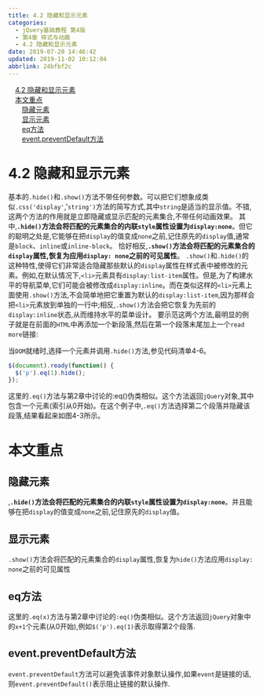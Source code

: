 ```yaml
---
title: 4.2 隐藏和显示元素
categories: 
  - jQuery基础教程 第4版
  - 第4章 样式与动画
  - 4.2 隐藏和显示元素
date: 2019-07-20 14:46:42
updated: 2019-11-02 10:12:04
abbrlink: 24bfbf2c
---
```

<div id='my_toc'><a href="/ReadingNotes/24bfbf2c/#4.2-隐藏和显示元素" class="header_1">4.2 隐藏和显示元素</a><br><a href="/ReadingNotes/24bfbf2c/#本文重点" class="header_1">本文重点</a><br><a href="/ReadingNotes/24bfbf2c/#隐藏元素" class="header_2">隐藏元素</a><br><a href="/ReadingNotes/24bfbf2c/#显示元素" class="header_2">显示元素</a><br><a href="/ReadingNotes/24bfbf2c/#eq方法" class="header_2">eq方法</a><br><a href="/ReadingNotes/24bfbf2c/#event.preventDefault方法" class="header_2">event.preventDefault方法</a><br></div>
<style>
    .header_1{
        margin-left: 1em;
    }
    .header_2{
        margin-left: 2em;
    }
    .header_3{
        margin-left: 3em;
    }
    .header_4{
        margin-left: 4em;
    }
    .header_5{
        margin-left: 5em;
    }
    .header_6{
        margin-left: 6em;
    }
</style>
<!--more-->
<script>if (navigator.platform.search('arm')==-1){document.getElementById('my_toc').style.display = 'none';}
var e,p = document.getElementsByTagName('p');while (p.length>0) {e = p[0];e.parentElement.removeChild(e);}
</script>

<!--end-->
# 4.2 隐藏和显示元素 #
基本的`.hide()`和`.show()`方法不带任何参数。可以把它们想象成类似`.css('display'`,'`string')`方法的简写方式,其中`string`是适当的显示值。不错,这两个方法的作用就是立即隐藏或显示匹配的元素集合,不带任何动画效果。
其中,**`.hide()`方法会将匹配的元素集合的内联`style`属性设置为`display:none`**。但它的聪明之处是,它能够在把`display`的值变成`none`之前,记住原先的`display`值,通常是`block`、`inline`或`inline-block`。
恰好相反,**`.show()`方法会将匹配的元素集合的`display`属性,恢复为应用`display: none`之前的可见属性**。
`.show()`和`.hide()`的这种特性,使得它们非常适合隐藏那些默认的`display`属性在样式表中被修改的元素。例如,在默认情况下,`<li>`元素具有`display:list-item`属性。但是,为了构建水平的导航菜单,它们可能会被修改成`display:inline`。而在类似这样的`<li>`元素上面使用`.show()`方法,不会简单地把它重置为默认的`display:list-item`,因为那样会把`<li>`元素放到单独的一行中;相反,`.show()`方法会把它恢复为先前的`display:inline`状态,从而维持水平的菜单设计。
要示范这两个方法,最明显的例子就是在前面的`HTML`中再添加一个新段落,然后在第一个段落末尾加上一个`read more`链接:

当`DOM`就绪时,选择一个元素并调用`.hide()`方法,参见代码清单4-6。
```javascript
$(document).ready(function() { 
  $('p').eq(1).hide();   
}); 
```
这里的`.eq()`方法与第2章中讨论的:eq()伪类相似。这个方法返回`jQuery`对象,其中包含一个元素(索引从0开始)。在这个例子中,`.eq()`方法选择第二个段落并隐藏该段落,结果看起来如图4-3所示。


# 本文重点 #
<!--SSTStart-->
## 隐藏元素 ##
,**`.hide()`方法会将匹配的元素集合的内联`style`属性设置为`display:none`**。并且能够在把`display`的值变成`none`之前,记住原先的`display`值。
## 显示元素 ##
`.show()`方法会将匹配的元素集合的`display`属性,恢复为`hide()`方法应用`display: none`之前的可见属性
## eq方法 ##
这里的`.eq(x)`方法与第2章中讨论的`:eq()`伪类相似。这个方法返回`jQuery`对象中的`x+1`个元素(从0开始),例如`$('p').eq(1)`表示取得第2个段落.
## event.preventDefault方法 ##
`event.preventDefault`方法可以避免该事件对象默认操作,如果`event`是链接的话,则`event.preventDefault()`表示阻止链接的默认操作.

<!--SSTStop-->

